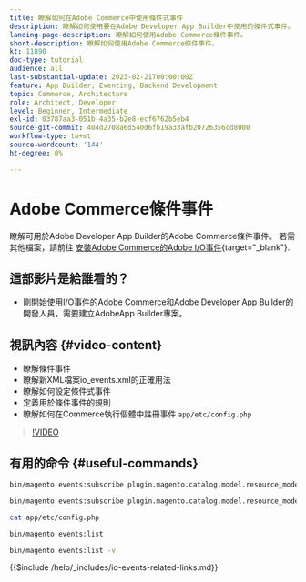 ```yaml
---
title: 瞭解如何在Adobe Commerce中使用條件式事件
description: 瞭解如何使用要在Adobe Developer App Builder中使用的條件式事件。
landing-page-description: 瞭解如何使用Adobe Commerce條件事件。
short-description: 瞭解如何使用Adobe Commerce條件事件。
kt: 11890
doc-type: tutorial
audience: all
last-substantial-update: 2023-02-21T00:00:00Z
feature: App Builder, Eventing, Backend Development
topic: Commerce, Architecture
role: Architect, Developer
level: Beginner, Intermediate
exl-id: 03787aa3-051b-4a35-b2e8-ecf6762b5eb4
source-git-commit: 404d2708a6d540d6fb19a33afb20726356cd8000
workflow-type: tm+mt
source-wordcount: '144'
ht-degree: 0%

---
```


# Adobe Commerce條件事件

瞭解可用於Adobe Developer App Builder的Adobe Commerce條件事件。 若需其他檔案，請前往 [安裝Adobe Commerce的Adobe I/O事件](https://developer.adobe.com/commerce/events/get-started/conditional-events/){target="_blank"}.

## 這部影片是給誰看的？

* 剛開始使用I/O事件的Adobe Commerce和Adobe Developer App Builder的開發人員，需要建立AdobeApp Builder專案。

## 視訊內容 {#video-content}

* 瞭解條件事件
* 瞭解新XML檔案io_events.xml的正確用法
* 瞭解如何設定條件式事件
* 定義用於條件事件的規則
* 瞭解如何在Commerce執行個體中註冊事件 `app/etc/config.php`

>[!VIDEO](https://video.tv.adobe.com/v/3415806?quality=12&learn=on)

## 有用的命令 {#useful-commands}

```bash
bin/magento events:subscribe plugin.magento.catalog.model.resource_model.product.save --fields=sku --fields=qty --fields=category_id

bin/magento events:subscribe plugin.magento.catalog.model.resource_model.product.save_low_stock --parent=plugin.magento.catalog.model.resource_model.product.save --fields=sku --fields=qty --fields=category_id --rules="qty|lessThan|20" --rules="category_id|in|3,4,5"

cat app/etc/config.php

bin/magento events:list

bin/magento events:list -v
```

{{$include /help/_includes/io-events-related-links.md}}
